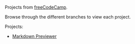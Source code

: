 Projects from [freeCodeCamp](https://www.freecodecamp.org/learn/).

Browse through the different branches to view each project.

Projects:
  - [Markdown Previewer](https://github.com/glorie-git/freecodecamp/tree/markdown-previewer)
